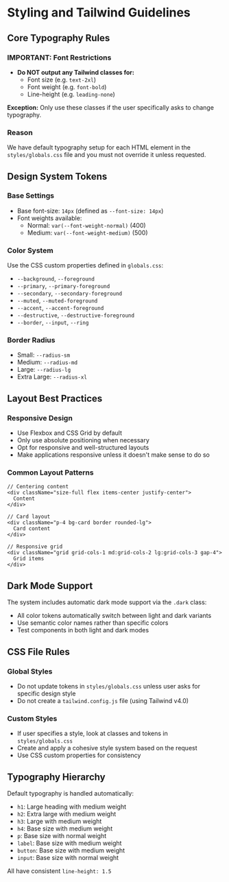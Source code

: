 # Styling and Tailwind Guidelines

## Core Typography Rules

### IMPORTANT: Font Restrictions
- **Do NOT output any Tailwind classes for:**
  - Font size (e.g. `text-2xl`)
  - Font weight (e.g. `font-bold`) 
  - Line-height (e.g. `leading-none`)

**Exception:** Only use these classes if the user specifically asks to change typography.

### Reason
We have default typography setup for each HTML element in the `styles/globals.css` file and you must not override it unless requested.

## Design System Tokens

### Base Settings
- Base font-size: `14px` (defined as `--font-size: 14px`)
- Font weights available:
  - Normal: `var(--font-weight-normal)` (400)
  - Medium: `var(--font-weight-medium)` (500)

### Color System
Use the CSS custom properties defined in `globals.css`:
- `--background`, `--foreground`
- `--primary`, `--primary-foreground`
- `--secondary`, `--secondary-foreground`
- `--muted`, `--muted-foreground`
- `--accent`, `--accent-foreground`
- `--destructive`, `--destructive-foreground`
- `--border`, `--input`, `--ring`

### Border Radius
- Small: `--radius-sm`
- Medium: `--radius-md`
- Large: `--radius-lg`
- Extra Large: `--radius-xl`

## Layout Best Practices

### Responsive Design
- Use Flexbox and CSS Grid by default
- Only use absolute positioning when necessary
- Opt for responsive and well-structured layouts
- Make applications responsive unless it doesn't make sense to do so

### Common Layout Patterns
```tsx
// Centering content
<div className="size-full flex items-center justify-center">
  Content
</div>

// Card layout
<div className="p-4 bg-card border rounded-lg">
  Card content
</div>

// Responsive grid
<div className="grid grid-cols-1 md:grid-cols-2 lg:grid-cols-3 gap-4">
  Grid items
</div>
```

## Dark Mode Support

The system includes automatic dark mode support via the `.dark` class:
- All color tokens automatically switch between light and dark variants
- Use semantic color names rather than specific colors
- Test components in both light and dark modes

## CSS File Rules

### Global Styles
- Do not update tokens in `styles/globals.css` unless user asks for specific design style
- Do not create a `tailwind.config.js` file (using Tailwind v4.0)

### Custom Styles
- If user specifies a style, look at classes and tokens in `styles/globals.css`
- Create and apply a cohesive style system based on the request
- Use CSS custom properties for consistency

## Typography Hierarchy

Default typography is handled automatically:
- `h1`: Large heading with medium weight
- `h2`: Extra large with medium weight  
- `h3`: Large with medium weight
- `h4`: Base size with medium weight
- `p`: Base size with normal weight
- `label`: Base size with medium weight
- `button`: Base size with medium weight
- `input`: Base size with normal weight

All have consistent `line-height: 1.5`